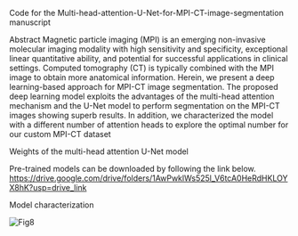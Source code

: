 Code for the  Multi-head-attention-U-Net-for-MPI-CT-image-segmentation manuscript 

Abstract
Magnetic particle imaging (MPI) is an emerging non-invasive molecular imaging modality with high sensitivity and specificity, exceptional linear quantitative ability, and potential for successful applications in clinical settings. Computed tomography (CT) is typically combined with the MPI image to obtain more anatomical information. Herein, we present a deep learning-based approach for MPI-CT image segmentation. The proposed deep learning model exploits the advantages of the multi-head attention mechanism and the U-Net model to perform segmentation on the MPI-CT images showing superb results. In addition, we characterized the model with a different number of attention heads to explore the optimal number for our custom MPI-CT dataset



Weights of the multi-head attention U-Net model

Pre-trained models can be downloaded by following the link below.
https://drive.google.com/drive/folders/1AwPwklWs525l_V6tcA0HeRdHKLOYX8hK?usp=drive_link



Model characterization


















![Fig8](https://github.com/AniwatJuhongNACK/Multi-head-attention-U-Net-for-MPI-CT-image-segmentation/assets/113541987/afd9e6c9-b1cb-48be-bc3f-90386eb30a64)
